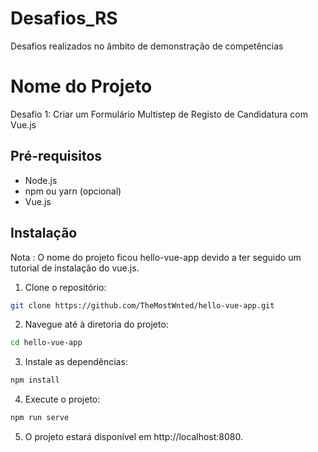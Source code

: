 # Desafios_RS
Desafios realizados no âmbito de demonstração de competências

# Nome do Projeto

Desafio 1: Criar um Formulário Multistep de Registo de
Candidatura com Vue.js

## Pré-requisitos

- Node.js
- npm ou yarn (opcional)
- Vue.js

## Instalação

Nota : O nome do projeto ficou hello-vue-app devido a ter seguido um tutorial de instalação do vue.js.

1. Clone o repositório:
```bash
git clone https://github.com/TheMostWnted/hello-vue-app.git
```
2. Navegue até à diretoria do projeto:

```bash
cd hello-vue-app
```
3. Instale as dependências:

```bash
npm install
```
4. Execute o projeto:
```bash
npm run serve
```
5. O projeto estará disponível em http://localhost:8080.

